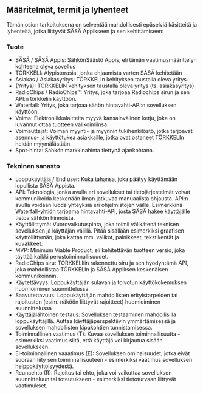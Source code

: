 ## Määritelmät, termit ja lyhenteet
Tämän osion tarkoituksena on selventää mahdollisesti epäselviä käsitteitä ja lyhenteitä, jotka liittyvät SÄSÄ Appikseen ja sen kehittämiseen:

### Tuote
- SÄSÄ / SÄSÄ Appis: SähkönSäästö Appis, eli tämän vaatimusmäärittelyn kohteena oleva sovellus
- TÖRKKELI: Älypistorasia, jonka ohjaamista varten SÄSÄ kehitetään
- Asiakas / Asiakasyritys: TÖRKKELIn kehityksen taustalla oleva yritys.
- {Yritys}: TÖRKKELIN kehityksen taustalla oleva yritys (ts. asiakasyritys)
- RadioChips / RadioChips™: Yritys, joka tarjoaa Radiochips sirun ja sen API:n törkkelin käyttöön.
- Waterfall: Yritys, joka tarjoaa sähön hintavahti-API:n sovelluksen käyttöön.
- Voima: Elektroniikkalaitteita myyvä kansainvälinen ketju, joka on luvannut ottaa tuotteen valikoimiinsa.
- Voimauttajat: Voiman myynti- ja myynnin tukihenkilöstö, jotka tarjoavat asennus- ja käyttötukea asiakkaille, jotka ovat ostaneet TÖRKKELIn heidän myymälästään.
- Spot-hinta: Sähkön markkinahinta tiettynä ajankohtana.

### Tekninen sanasto
- Loppukäyttäjä / End user: Kuka tahansa, joka päätyy käyttämään lopullista SÄSÄ Appista.
- API: Teknologia, jonka avulla eri sovellukset tai tietojärjestelmät voivat kommunikoida keskenään ilman jatkuvaa manuaalista ohjausta. API:n avulla voidaan luoda yhteyksiä eri ohjelmistojen väille. Esimerkkinä Waterfall-yhtiön tarjoama hintavahti-API, josta SÄSÄ hakee käyttäjälle tietoa sähkön hinnoista.
- Käyttöliittymä: Vuorovaikutuspinta, joka toimii välikätenä teknisen sovelluksen ja käyttäjän välillä. Pitää sisällään esimerkiksi graafisen käyttöliittymän, joka kattaa mm. valikot, painikkeet, tekstikentät ja kuvakkeet.
- MVP: Minimum Viable Product, eli kehitettävän tuotteen versio, joka täyttää kaikki perustoiminnallisuudet.
- RadioChips siru: TÖRKKELIiin rakennettu siru ja sen hyödyntämä API, joka mahdollistaa TÖRKKELIn ja SÄSÄ Appiksen keskenäisen kommunikoinnin.
- Käytettävyys: Loppukäyttäjän sulavan ja toivotun käyttökokemuksen huomioiminen suunnittelussa
- Saavutettavuus: Loppukäyttäjän mahdollisten erityistarpeiden tai rajoitusten (esim. näköön liittyvät rajoitteet) huomioiminen suunnittelussa
- Käyttäjälähtöinen testaus: Sovelluksen testaaminen mahdollisilla loppukäyttäjillä. Auttaa käyttäjäperspektiivin ymmärtämisessä ja sovelluksen mahdollisten kipukohtien tunnistamisessa.
- Toiminnallinen vaatimus (T): Kuvaa sovelluksen toiminnallisuutta - esimerkiksi vaatimus siitä, että käyttäjä voi kirjautua sisään sovellukseen.
- Ei-toiminnallinen vaaatimus (E): Sovelluksen ominaisuudet, jotka eivät suoraan liity sen toiminnallisuuteen - esimerkiksi vaatimus sovelluksen helppokäyttöisyydestä.
- Reunaehto (R): Rajoitus tai ehto, joka voi vaikuttaa sovelluksen suunnitteluun tai toteutukseen - esimerkiksi tietoturvaan liittyvät vaatimukset.
